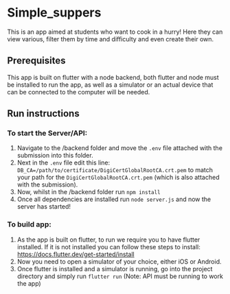 # Simple_suppers

This is an app aimed at students who want to cook in a hurry! Here they can view various, filter them by time and difficulty and even create their own.

## Prerequisites

This app is built on flutter with a node backend, both flutter and node must be installed to run the app, as well as a simulator or an actual device that can be connected to the computer will be needed.

## Run instructions

### To start the Server/API:

1. Navigate to the /backend folder and move the `.env` file attached with the submission into this folder.
2. Next in the `.env` file edit this line: `DB_CA=/path/to/certificate/DigiCertGlobalRootCA.crt.pem` to match your path for the `DigiCertGlobalRootCA.crt.pem` (which is also attached with the submission).
3. Now, whilst in the /backend folder run `npm install`
4. Once all dependencies are installed run `node server.js` and now the server has started!

### To build app:

1. As the app is built on flutter, to run we require you to have flutter installed. If it is not installed you can follow these steps to install: https://docs.flutter.dev/get-started/install
2. Now you need to open a simulator of your choice, either iOS or Android.
3. Once flutter is installed and a simulator is running, go into the project directory and simply run `flutter run` (Note: API must be running to work the app)
